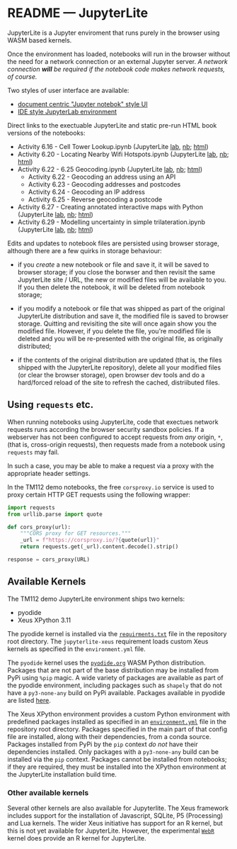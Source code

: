 # README — JupyterLite

JupyterLite is a Jupyter enviroment that runs purely in the browser using WASM based kernels.

Once the environment has loaded, notebooks will run in the browser without the need for a network connection or an external Jupyter server. *A network connection __will__ be required if the notebook code makes network requests, of course.*

Two styles of user interface are available:

- [document centric "Jupyter notebok" style UI](https://ouseful-demos.github.io/jupyterlite-tm112-demo/tree/work)
- [IDE style JupyterLab environment](https://ouseful-demos.github.io/jupyterlite-tm112-demo/lab)

Direct links to the exectuable JupyterLite and static pre-run HTML book versions of the notebooks:

- Activity 6.16 - Cell Tower Lookup.ipynb (JupyterLite [lab](https://ouseful-demos.github.io/jupyterlite-tm112-demo/lab/?path=work%2FActivity+6.16+-+Cell+Tower+Lookup.ipynb), [nb](https://ouseful-demos.github.io/jupyterlite-tm112-demo/notebooks/?path=work%2FActivity+6.16+-+Cell+Tower+Lookup.ipynb); [html](https://ouseful-demos.github.io/jupyterlite-tm112-demo/book_output/Activity%206.16%20-%20Cell%20Tower%20Lookup.html))
- Activity 6.20 - Locating Nearby Wifi Hotspots.ipynb (JupyterLite [lab](https://ouseful-demos.github.io/jupyterlite-tm112-demo/lab/?path=work%2FActivity+6.20+-+Locating+Nearby+Wifi+Hotspots.ipynb), [nb](https://ouseful-demos.github.io/jupyterlite-tm112-demo/notebooks/?path=work%2FActivity+6.20+-+Locating+Nearby+Wifi+Hotspots.ipynb); [html](https://ouseful-demos.github.io/jupyterlite-tm112-demo/book_output/Activity%206.20%20-%20Locating%20Nearby%20Wifi%20Hotspots.html))
- Activity 6.22 - 6.25 Geocoding.ipynb (JupyterLite [lab](https://ouseful-demos.github.io/jupyterlite-tm112-demo/lab/?path=work%2FActivity+6.22+-+6.25+-+Geocoding.ipynb), [nb](https://ouseful-demos.github.io/jupyterlite-tm112-demo/notebooks/?path=work%2FActivity+6.22+-+6.25+-+Geocoding.ipynb); [html](https://ouseful-demos.github.io/jupyterlite-tm112-demo/book_output/Activity%206.22%20-%206.25%20-%20Geocoding.html))
  - Activity 6.22 - Geocoding an address using an API
  - Activity 6.23 - Geocoding addresses and postcodes
  - Activity 6.24 - Geocoding an IP address
  - Activity 6.25 - Reverse geocoding a postcode
- Activity 6.27 - Creating annotated interactive maps with Python (JupyterLite [lab](https://ouseful-demos.github.io/jupyterlite-tm112-demo/lab/?path=work%2FActivity+6.27+-+Creating+annotated+interactive+maps+with+Python.ipynb), [nb](https://ouseful-demos.github.io/jupyterlite-tm112-demo/notebooks/?path=work%2FActivity+6.27+-+Creating+annotated+interactive+maps+with+Python.ipynb); [html](https://ouseful-demos.github.io/jupyterlite-tm112-demo/book_output/Activity%206.27%20-%20Creating%20annotated%20interactive%20maps%20with%20Python.html))
- Activity 6.29 - Modelling uncertainty in simple trilateration.ipynb (JupyterLite [lab](https://ouseful-demos.github.io/jupyterlite-tm112-demo/lab/?path=work%2FActivity+6.29+-+Modelling+uncertainty+in+simple+trilateration.ipynb), [nb](https://ouseful-demos.github.io/jupyterlite-tm112-demo/notebooks/?path=work%2FActivity+6.29+-+Modelling+uncertainty+in+simple+trilateration.ipynb); [html](https://ouseful-demos.github.io/jupyterlite-tm112-demo/book_output/Activity%206.29%20-%20Modelling%20uncertainty%20in%20simple%20trilateration.html))

Edits and updates to notebook files are persisted using browser storage, although there are a few quirks in storage behaviour:

- if you *create* a new notebook or file and save it, it will be saved to browser storage; if you close the borwser and then revisit the same JupyterLite site / URL, the new or modified files will be available to you. If you then delete the notebook, it will be deleted from notebook storage;

- if you modify a notebook or file that was shipped as part of the original JupyterLite distribution and save it, the modified file is saved to browser storage. Quitting and revisiting the site will once again show you the modified file. However, if you delete the file, you're modified file is deleted and you will be re-presented with the original file, as originally distributed;

- if the contents of the original distribution are updated (that is, the files shipped with the JupyterLite repository), delete all your modified files (or clear the browser storage), open browser dev tools and do a hard/forced reload of the site to refresh the cached, distriibuted files.

## Using `requests` etc.

When running notebooks using JupyterLite, code that exectues network requests runs according the browser security sandbox policies. If a webserver has not been configured to accept requests from *any* origin, `*`,(that is, cross-origin requests), then requests made from a notebook using `requests` may fail.

In such a case, you may be able to make a request via a proxy with the appropriate header settings.

In the TM112 demo notebooks, the free `corsproxy.io` service is used to proxy certain HTTP GET requests using the following wrapper:

```python
import requests
from urllib.parse import quote

def cors_proxy(url):
    """CORS proxy for GET resources."""
    _url = f"https://corsproxy.io/?{quote(url)}"
    return requests.get(_url).content.decode().strip()

response = cors_proxy(URL)
```

## Available Kernels

The TM112 demo JupyterLite environment ships two kernels:

- pyodide
- Xeus XPython 3.11

The pyodide kernel is installed via the [`requirments.txt`](https://github.com/ouseful-demos/jupyterlite-tm112-demo/blob/main/requirements.txt) file in the repository root directory. The `jupyterlite-xeus` requirement loads custom Xeus kernels as specified in the `environment.yml` file.

The `pyodide` kernel uses the [`pyodide.org`](https://pyodide.org/en/stable/) WASM Python distribution. Packages that are not part of the base distribution may be installed from PyPi using `%pip` magic. A wide variety of packages are available as part of the pyodide environment, including packages such as `shapely` that do not have a `py3-none-any` build on PyPi available. Packages available in pyodide are listed [here](https://pyodide.org/en/stable/usage/packages-in-pyodide.html).

The Xeus XPython environment provides a custom Python environment with predefined packages installed as specified in an [`environment.yml`](https://github.com/ouseful-demos/jupyterlite-tm112-demo/blob/main/environment.yml) file in the repository root directory. Packages specified in the main part of that config file are installed, along with their dependencies, from a conda source. Packages installed from PyPi by the `pip` context *do not* have their dependencies installed. Only packages with a `py3-none-any` build can be installed via the `pip` context. Packages cannot be installed from notebooks; if they are required, they must be installed into the XPython environment at the JupyterLite installation build time.

### Other available kernels

Several other kernels are also available for Jupyterlite. The Xeus framework includes support for the installation of Javascript, SQLite, P5 (Processing) and Lua kernels. The wider Xeus initiative has support for an R kernel, but this is not yet available for JupyterLite. However, the experimental [`WebR`](https://github.com/r-wasm/jupyterlite-webr-kernel) kernel does provide an R kernel for JupyterLite.

